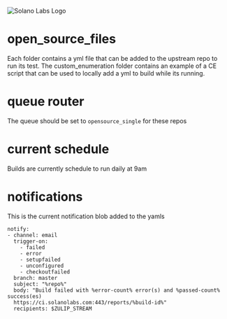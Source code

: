 ![Solano Labs Logo](https://www.solanolabs.com/assets/solano-labs-1cfeb8f4276fc9294349039f602d5923.png)
# open_source_files
Each folder contains a yml file that can be added to the upstream repo to run its test.
The custom_enumeration folder contains an example of a CE script that can be used to locally add a yml to build while its running.


# queue router
The queue should be set to ``opensource_single`` for these repos

# current schedule
Builds are currently schedule to run daily at 9am

# notifications
This is the current notification blob added to the yamls
```
notify:
- channel: email
  trigger-on: 
    - failed
    - error
    - setupfailed
    - unconfigured
    - checkoutfailed
  branch: master
  subject: "%repo%"
  body: "Build failed with %error-count% error(s) and %passed-count% success(es)
  https://ci.solanolabs.com:443/reports/%build-id%"
  recipients: $ZULIP_STREAM
```
